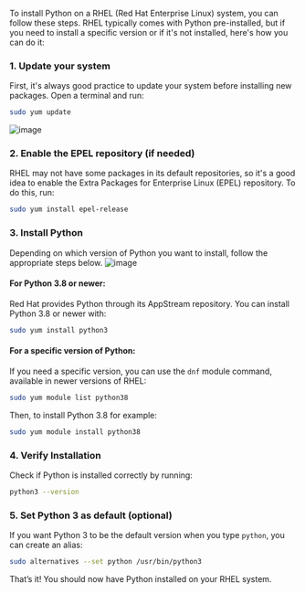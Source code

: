 To install Python on a RHEL (Red Hat Enterprise Linux) system, you can follow these steps. RHEL typically comes with Python pre-installed, but if you need to install a specific version or if it's not installed, here's how you can do it:

### 1. **Update your system**
First, it's always good practice to update your system before installing new packages. Open a terminal and run:

```bash
sudo yum update
```
![image](https://github.com/user-attachments/assets/45e631b7-a3fd-4a85-a5ab-b4821d6639ae)

### 2. **Enable the EPEL repository (if needed)**
RHEL may not have some packages in its default repositories, so it's a good idea to enable the Extra Packages for Enterprise Linux (EPEL) repository. To do this, run:

```bash
sudo yum install epel-release
```

### 3. **Install Python**
Depending on which version of Python you want to install, follow the appropriate steps below.
![image](https://github.com/user-attachments/assets/c3887e34-c67e-4d3a-9929-8d7d56c0b3e2)

#### For Python 3.8 or newer:
Red Hat provides Python through its AppStream repository. You can install Python 3.8 or newer with:

```bash
sudo yum install python3
```

#### For a specific version of Python:
If you need a specific version, you can use the `dnf` module command, available in newer versions of RHEL:

```bash
sudo yum module list python38
```

Then, to install Python 3.8 for example:

```bash
sudo yum module install python38
```

### 4. **Verify Installation**
Check if Python is installed correctly by running:

```bash
python3 --version
```

### 5. **Set Python 3 as default (optional)**
If you want Python 3 to be the default version when you type `python`, you can create an alias:

```bash
sudo alternatives --set python /usr/bin/python3
```

That’s it! You should now have Python installed on your RHEL system.
